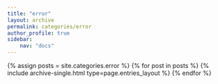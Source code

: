 ```yaml
---
title: "error"
layout: archive
permalink: categories/error
author_profile: true
sidebar:
    nav: "docs"
---
```



{% assign posts = site.categories.error %}
{% for post in posts %} {% include archive-single.html type=page.entries_layout %} {% endfor %}